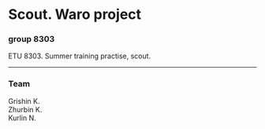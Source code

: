 # Scout. Waro project
### group 8303
ETU 8303. Summer training practise, scout.  

---

### Team
Grishin K.  
Zhurbin K.  
Kurlin N.  
